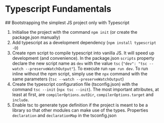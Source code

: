 # Typescript Fundamentals

## Bootstrapping the simplest JS project only with Typescript

1. Initialise the project with the command `npm init` (or create the package.json manually)
2. Add typescript as a development dependency (`npm install typescript -D`)
3. Create npm script to compile typescript into vanilla JS. It will speed up development (and convenience). 
In the package.json `scripts` property declare the new script name as `dev` with the value `tsc` (`"dev": "tsc --watch --preserveWatchOutput"`). To execute run `npm run dev`.
To run inline without the npm script, simply use the `npx` command with the same parameters (`tsc --watch --preserveWatchOutput`)
4. Create the typescript configuration file (tsconfig.json) with the command `tsc --init` (`npx tsc --init`).
The most important attributes, at least at first, are `compilerOptions.outDir`, `compilerOptions.target` and `include`.
5. Enable tsc to generate type definition if the project is meant to be a library so that other modules can make use of the types. Properties `declaration` and `declarationMap` in the tsconfig.json
